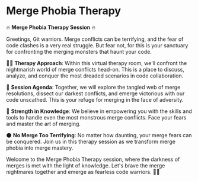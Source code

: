 # Merge Phobia Therapy

🔥 **Merge Phobia Therapy Session** 🔥

Greetings, Git warriors. Merge conflicts can be terrifying, and the fear of code clashes is a very real struggle. But fear not, for this is your sanctuary for confronting the merging monsters that haunt your code.

🧘‍♂️ **Therapy Approach**: Within this virtual therapy room, we'll confront the nightmarish world of merge conflicts head-on. This is a place to discuss, analyze, and conquer the most dreaded scenarios in code collaboration.

💬 **Session Agenda**: Together, we will explore the tangled web of merge resolutions, dissect our darkest conflicts, and emerge victorious with our code unscathed. This is your refuge for merging in the face of adversity.

💪 **Strength in Knowledge**: We believe in empowering you with the skills and tools to handle even the most monstrous merge conflicts. Face your fears and master the art of merging.

🌑 **No Merge Too Terrifying**: No matter how daunting, your merge fears can be conquered. Join us in this therapy session as we transform merge phobia into merge mastery.

Welcome to the Merge Phobia Therapy session, where the darkness of merges is met with the light of knowledge. Let's brave the merge nightmares together and emerge as fearless code warriors. 💪🚀



